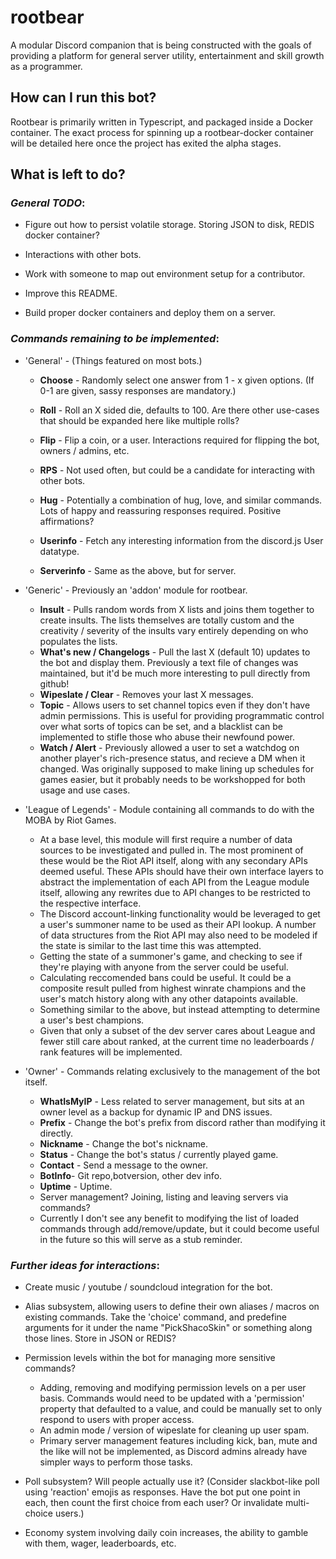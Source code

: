 
  

# rootbear

  

A modular Discord companion that is being constructed with the goals of providing a platform for general server utility, entertainment and skill growth as a programmer.

  

  

## How can I run this bot?

  

Rootbear is primarily written in Typescript, and packaged inside a Docker container. The exact process for spinning up a rootbear-docker container will be detailed here once the project has exited the alpha stages.

  

  

## What is left to do?

  

### _General TODO_:

  

- Figure out how to persist volatile storage. Storing JSON to disk, REDIS docker container?

  

- Interactions with other bots.

  

- Work with someone to map out environment setup for a contributor.

  

- Improve this README.

  

- Build proper docker containers and deploy them on a server.

  

  

### _Commands remaining to be implemented_:

*  'General'  - (Things featured on most bots.)

	  * **Choose** - Randomly select one answer from 1 - x given options. (If 0-1 are given, sassy responses are mandatory.)

	  * **Roll** - Roll an X sided die, defaults to 100. Are there other use-cases that should be expanded here like multiple rolls?

	  * **Flip** - Flip a coin, or a user. Interactions required for flipping the bot, owners / admins, etc.

	  * **RPS** - Not used often, but could be a candidate for interacting with other bots.

	  * **Hug** - Potentially a combination of hug, love, and similar commands. Lots of happy and reassuring responses required. Positive affirmations?

	  * **Userinfo** - Fetch any interesting information from the discord.js User datatype.

	  * **Serverinfo** - Same as the above, but for server.

 

* 'Generic' -  Previously an 'addon' module for rootbear.

	* **Insult** - Pulls random words from X lists and joins them together to create insults. The lists themselves are totally custom and the creativity / severity of the insults vary entirely depending on who populates the lists.
	* **What's new / Changelogs** - Pull the last X (default 10) updates to the bot and display them. Previously a text file of changes was maintained, but it'd be much more interesting to pull directly from github!
	* **Wipeslate / Clear** - Removes your last X messages.
	*  **Topic** - Allows users to set channel topics even if they don't have admin permissions. This is useful for providing programmatic control over what sorts of topics can be set, and a blacklist can be implemented to stifle those who abuse their newfound power.
	* **Watch / Alert** - Previously allowed a user to set a watchdog on another player's rich-presence status, and recieve a DM when it changed. Was originally supposed to make lining up schedules for games easier, but it probably needs to be workshopped for both usage and use cases.
  
* 'League of Legends' - Module containing all commands to do with the MOBA by Riot Games.

	* At a base level, this module will first require a number of data sources to be investigated and pulled in. The most prominent of these would be the Riot API itself, along with any secondary APIs deemed useful. These APIs should have their own interface layers to abstract the implementation of each API from the League module itself, allowing any rewrites due to API changes to be restricted to the respective interface.
	* The Discord account-linking functionality would be leveraged to get a user's summoner name to be used as their API lookup. A number of data structures from the Riot API may also need to be modeled if the state is similar to the last time this was attempted.
	* Getting the state of a summoner's game, and checking to see if they're playing with anyone from the server could be useful.
	* Calculating reccomended bans could be useful. It could be a composite result pulled from highest winrate champions and the user's match history along with any other datapoints available.
	* Something similar to the above, but instead attempting to determine a user's best champions.
  * Given that only a subset of the dev server cares about League and fewer still care about ranked, at the current time no leaderboards / rank features will be implemented.

* 'Owner' - Commands relating exclusively to the management of the bot itself.
	* **WhatIsMyIP** - Less related to server management, but sits at an owner level as a backup for dynamic IP and DNS issues.
	* **Prefix** - Change the bot's prefix from discord rather than modifying it directly.
	* **Nickname** - Change the bot's nickname.
	* **Status** - Change the bot's status / currently played game.
	* **Contact** - Send a message to the owner.
	* **BotInfo**- Git repo,botversion,      other dev info.
	* **Uptime** - Uptime.
	* Server management? Joining, listing and leaving servers via commands?
	* Currently I don't see any benefit to modifying the list of loaded commands through add/remove/update, but it could become useful in the future so this will serve as a stub reminder.
	

### _Further ideas for interactions_:

  

* Create music / youtube / soundcloud integration for the bot.

* Alias subsystem, allowing users to define their own aliases / macros on existing commands. Take the 'choice' command, and predefine arguments for it under the name "PickShacoSkin" or something along those lines. Store in JSON or REDIS?

* Permission levels within the bot for managing more sensitive commands? 
	* Adding, removing and modifying permission levels on a per user basis. Commands would need to be updated with a 'permission' property that defaulted to a value, and could be manually set to only respond to users with proper access.
	* An admin mode / version of wipeslate for cleaning up user spam.
	* Primary server management features including kick, ban, mute and the like will not be implemented, as Discord admins already have simpler ways to perform those tasks.

- Poll subsystem? Will people actually use it? (Consider slackbot-like poll using 'reaction' emojis as responses. Have the bot put one point in each, then count the first choice from each user? Or invalidate multi-choice users.)

  

- Economy system involving daily coin increases, the ability to gamble with them, wager, leaderboards, etc.
